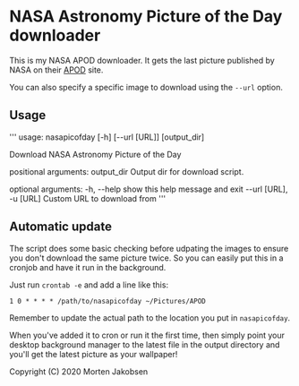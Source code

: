 # NASA Astronomy Picture of the Day downloader

This is my NASA APOD downloader. It gets the last picture published by
NASA on their [APOD](https://apod.nasa.gov/apod/astropix.html) site.

You can also specify a specific image to download using the `--url`
option.

## Usage

'''
usage: nasapicofday [-h] [--url [URL]] [output_dir]

Download NASA Astronomy Picture of the Day

positional arguments:
  output_dir              Output dir for download script.

optional arguments:
  -h, --help              show this help message and exit
  --url [URL], -u [URL]   Custom URL to download from
'''

## Automatic update

The script does some basic checking before udpating the images to ensure
you don't download the same picture twice. So you can easily put this in a
cronjob and have it run in the background.

Just run `crontab -e` and add a line like this:

`1 0 * * * * /path/to/nasapicofday ~/Pictures/APOD`

Remember to update the actual path to the location you put in
`nasapicofday`.

When you've added it to cron or run it the first time, then simply point
your desktop background manager to the latest file in the output directory
and you'll get the latest picture as your wallpaper!

Copyright (C) 2020 Morten Jakobsen
